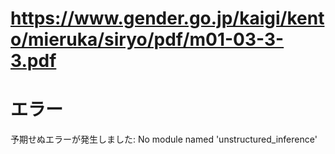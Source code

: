 # https://www.gender.go.jp/kaigi/kento/mieruka/siryo/pdf/m01-03-3-3.pdf

# エラー

予期せぬエラーが発生しました: No module named 'unstructured_inference'
